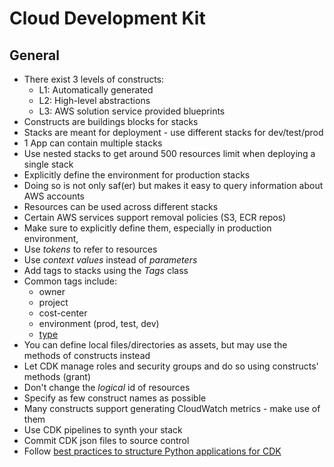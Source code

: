 # Cloud Development Kit

## General

* There exist 3 levels of constructs:
    - L1: Automatically generated
    - L2: High-level abstractions
    - L3: AWS solution service provided blueprints
* Constructs are buildings blocks for stacks
* Stacks are meant for deployment - use different stacks for dev/test/prod
* 1 App can contain multiple stacks
* Use nested stacks to get around 500 resources limit when deploying a single stack
* Explicitly define the environment for production stacks
* Doing so is not only saf(er) but makes it easy to query information about AWS accounts
* Resources can be used across different stacks
* Certain AWS services support removal policies (S3, ECR repos)
* Make sure to explicitly define them, especially in production environment,
* Use _tokens_ to refer to resources
* Use _context values_ instead of _parameters_
* Add tags to stacks using the _Tags_ class
* Common tags include:
    - owner
    - project
    - cost-center
    - environment (prod, test, dev)
    - [type](https://docs.aws.amazon.com/index.html)
* You can define local files/directories as assets, but may use the methods of constructs instead
* Let CDK manage roles and security groups and do so using constructs' methods (grant)
* Don't change the _logical_ id of resources
* Specify as few construct names as possible
* Many constructs support generating CloudWatch metrics - make use of them
* Use CDK pipelines to synth your stack
* Commit CDK json files to source control
* Follow [best practices to structure Python applications for CDK](https://aws.amazon.com/blogs/developer/recommended-aws-cdk-project-structure-for-python-applications/)